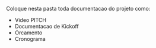 Coloque nesta pasta toda documentacao do projeto como:
- Video PITCH
- Documentacao de Kickoff
- Orcamento
- Cronograma
